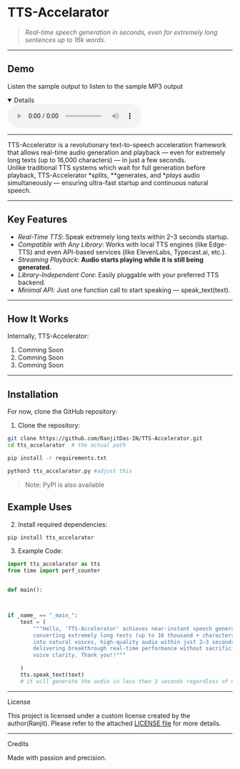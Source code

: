 # TTS-Accelarator

> *Real-time speech generation in seconds, even for extremely long sentences up to 16k words.*

---
## Demo

Listen the sample output to listen to the sample MP3 output

   
<details open>


<audio controls>
  <source src="wav_audio/Laugh1.wav" type=mp3>
Your browser does not support the audio element.
</audio>


</details>


---
TTS-Accelerator is a revolutionary text-to-speech acceleration framework that allows real-time audio generation and playback — even for extremely long texts (up to 16,000 characters) — in just a few seconds.  
Unlike traditional TTS systems which wait for full generation before playback, TTS-Accelerator *splits, **generates, and **plays* audio simultaneously — ensuring ultra-fast startup and continuous natural speech.

---

## Key Features

- *Real-Time TTS*: Speak extremely long texts within 2–3 seconds startup.
- *Compatible with Any Library*: Works with local TTS engines (like Edge-TTS) and even API-based services (like ElevenLabs, Typecast.ai, etc.).
- *Streaming Playback*: **Audio starts playing while it is still being generated.**
- *Library-Independent Core*: Easily pluggable with your preferred TTS backend.
- *Minimal API*: Just one function call to start speaking — speak_text(text).

---

## How It Works

Internally, TTS-Accelerator:

1. Comming Soon
2. Comming Soon
3. Comming Soon

---

## Installation

For now, clone the GitHub repository:

1. Clone the repository:
```bash
git clone https://github.com/RanjitDas-IN/TTS-Accelerator.git
cd tts_accelarator  # the actual path

pip install -r requirements.txt

python3 tts_accelarator.py #adjust this
```

> Note: PyPI is also available

## Example Uses



2. Install required dependencies:

```bash
pip install tts_accelarator
```

3. Example Code:

```python
import tts_accelarator as tts
from time import perf_counter


def main():



if _name_ == "_main_":
    text = (
        """Hello, 'TTS-Accelerator' achieves near-instant speech generation. 
        converting extremely long texts (up to 16 thousand + characters)
        into natural voices, high-quality audio within just 2–3 seconds,
        delivering breakthrough real-time performance without sacrificing
        voice clarity. Thank you!!"""

    )
    tts.speak_text(text)
    # it will generate the audio in less then 3 seconds regardless of number of lines in the 'text'

```


---

License

This project is licensed under a custom license created by the author(Ranjit).
Please refer to the attached [LICENSE file](LICENSE) for more details.


---

Credits

Made with passion and precision.